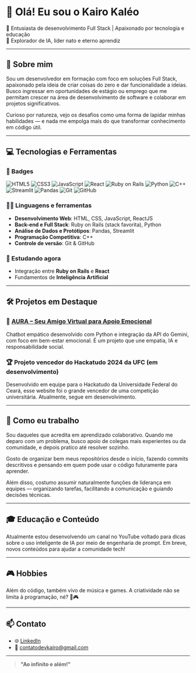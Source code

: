 # 👋 Olá! Eu sou o Kairo Kaléo

🎯 Entusiasta de desenvolvimento Full Stack | Apaixonado por tecnologia e educação  
🧠 Explorador de IA, líder nato e eterno aprendiz

---

## 🚀 Sobre mim

Sou um desenvolvedor em formação com foco em soluções Full Stack, apaixonado pela ideia de criar coisas do zero e dar funcionalidade a ideias. Busco ingressar em oportunidades de estágio ou emprego que me permitam crescer na área de desenvolvimento de software e colaborar em projetos significativos.

Curioso por natureza, vejo os desafios como uma forma de lapidar minhas habilidades — e nada me empolga mais do que transformar conhecimento em código útil.

---

## 💻 Tecnologias e Ferramentas

### 🧩 Badges

![HTML5](https://img.shields.io/badge/HTML5-E34F26?style=for-the-badge&logo=html5&logoColor=white)
![CSS3](https://img.shields.io/badge/CSS3-1572B6?style=for-the-badge&logo=css3&logoColor=white)
![JavaScript](https://img.shields.io/badge/JavaScript-F7DF1E?style=for-the-badge&logo=javascript&logoColor=black)
![React](https://img.shields.io/badge/React-20232A?style=for-the-badge&logo=react&logoColor=61DAFB)
![Ruby on Rails](https://img.shields.io/badge/Ruby_on_Rails-CC0000?style=for-the-badge&logo=ruby-on-rails&logoColor=white)
![Python](https://img.shields.io/badge/Python-3776AB?style=for-the-badge&logo=python&logoColor=white)
![C++](https://img.shields.io/badge/C++-00599C?style=for-the-badge&logo=c%2B%2B&logoColor=white)
![Streamlit](https://img.shields.io/badge/Streamlit-FF4B4B?style=for-the-badge&logo=streamlit&logoColor=white)
![Pandas](https://img.shields.io/badge/Pandas-150458?style=for-the-badge&logo=pandas&logoColor=white)
![Git](https://img.shields.io/badge/Git-F05032?style=for-the-badge&logo=git&logoColor=white)
![GitHub](https://img.shields.io/badge/GitHub-181717?style=for-the-badge&logo=github&logoColor=white)

### 🧑‍💻 Linguagens e ferramentas
- **Desenvolvimento Web**: HTML, CSS, JavaScript, ReactJS
- **Back-end e Full Stack**: Ruby on Rails (stack favorita), Python
- **Análise de Dados e Protótipos**: Pandas, Streamlit
- **Programação Competitiva**: C++
- **Controle de versão**: Git & GitHub

### 📘 Estudando agora
- Integração entre **Ruby on Rails** e **React**
- Fundamentos de **Inteligência Artificial**
  
---

## 🛠 Projetos em Destaque

### 🤖 [AURA – Seu Amigo Virtual para Apoio Emocional](https://github.com/DeveloperKairo/Aura_ChatBot)
Chatbot empático desenvolvido com Python e integração da API do Gemini, com foco em bem-estar emocional. É um projeto que une empatia, IA e responsabilidade social.

### 🏆 Projeto vencedor do Hackatudo 2024 da UFC (em desenvolvimento)
Desenvolvido em equipe para o Hackatudo da Universidade Federal do Ceará, esse website foi o grande vencedor de uma competição universitária. Atualmente, segue em desenvolvimento.

---

## 🧭 Como eu trabalho

Sou daqueles que acredita em aprendizado colaborativo. Quando me deparo com um problema, busco apoio de colegas mais experientes ou da comunidade, e depois pratico até resolver sozinho.

Gosto de organizar bem meus repositórios desde o início, fazendo commits descritivos e pensando em quem pode usar o código futuramente para aprender.

Além disso, costumo assumir naturalmente funções de liderança em equipes — organizando tarefas, facilitando a comunicação e guiando decisões técnicas.

---

## 🎓 Educação e Conteúdo

Atualmente estou desenvolvendo um canal no YouTube voltado para dicas sobre o uso inteligente de IA por meio de engenharia de prompt. Em breve, novos conteúdos para ajudar a comunidade tech!

---

## 🎮 Hobbies

Além do código, também vivo de música e games. A criatividade não se limita à programação, né? 🎸🎮

---

## 📫 Contato

- 🌐 [LinkedIn](https://www.linkedin.com/in/devkairo/)
- 📧 contatodevkairo@gmail.com

---

> **"Ao infinito e além!"**

